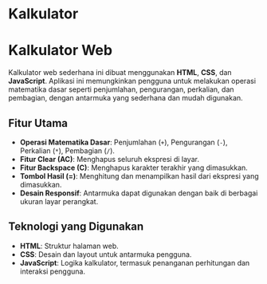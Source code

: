# Kalkulator
# Kalkulator Web

Kalkulator web sederhana ini dibuat menggunakan **HTML**, **CSS**, dan **JavaScript**. Aplikasi ini memungkinkan pengguna untuk melakukan operasi matematika dasar seperti penjumlahan, pengurangan, perkalian, dan pembagian, dengan antarmuka yang sederhana dan mudah digunakan.

## Fitur Utama

- **Operasi Matematika Dasar**: Penjumlahan (`+`), Pengurangan (`-`), Perkalian (`*`), Pembagian (`/`).
- **Fitur Clear (AC)**: Menghapus seluruh ekspresi di layar.
- **Fitur Backspace (C)**: Menghapus karakter terakhir yang dimasukkan.
- **Tombol Hasil (=)**: Menghitung dan menampilkan hasil dari ekspresi yang dimasukkan.
- **Desain Responsif**: Antarmuka dapat digunakan dengan baik di berbagai ukuran layar perangkat.

## Teknologi yang Digunakan

- **HTML**: Struktur halaman web.
- **CSS**: Desain dan layout untuk antarmuka pengguna.
- **JavaScript**: Logika kalkulator, termasuk penanganan perhitungan dan interaksi pengguna.

